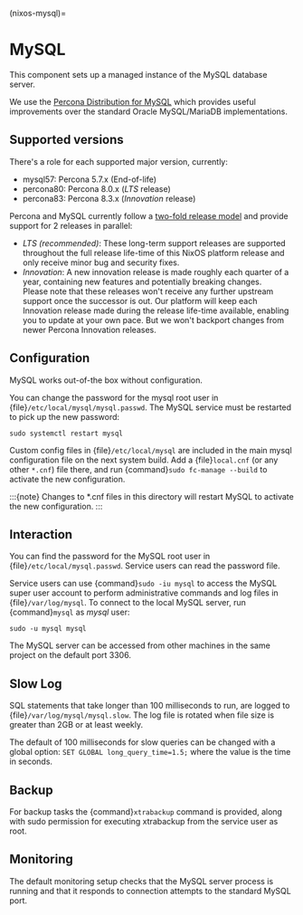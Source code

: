 (nixos-mysql)=

# MySQL

This component sets up a managed instance of the MySQL database server.

We use the [Percona Distribution for MySQL](https://percona.com/software/mysql-database)
which provides useful improvements over the standard Oracle MySQL/MariaDB implementations.

## Supported versions

There's a role for each supported major version, currently:

- mysql57: Percona 5.7.x (End-of-life)
- percona80: Percona 8.0.x (*LTS* release)
- percona83: Percona 8.3.x (*Innovation* release)

Percona and MySQL currently follow a [two-fold release model](https://www.percona.com/blog/lts-and-innovation-releases-for-percona-server-for-mysql/)
and provide support for 2 releases in parallel:

- *LTS (recommended)*: These long-term support releases are supported throughout the full release life-time
  of this NixOS platform release and only receive minor bug and security fixes.
- *Innovation*: A new innovation release is made roughly each quarter of a year,
  containing new features and potentially breaking changes.\
  Please note that these releases won't receive any further upstream support once the successor
  is out. Our platform will keep each Innovation release made during the release life-time
  available, enabling you to update at your own pace. But we won't backport changes from
  newer Percona Innovation releases.

## Configuration

MySQL works out-of-the box without configuration.

You can change the password for the mysql root user in {file}`/etc/local/mysql/mysql.passwd`.
The MySQL service must be restarted to pick up the new password:

```
sudo systemctl restart mysql
```

Custom config files in {file}`/etc/local/mysql` are included in the
main mysql configuration file on the next system build.
Add a {file}`local.cnf` (or any other `*.cnf`) file there, and run
{command}`sudo fc-manage --build` to activate the new configuration.

:::{note}
Changes to \*.cnf files in this directory will restart MySQL
to activate the new configuration.
:::

## Interaction

You can find the password for the MySQL root user in {file}`/etc/local/mysql.passwd`.
Service users can read the password file.

Service users can use {command}`sudo -iu mysql` to access the
MySQL super user account to perform administrative commands
and log files in {file}`/var/log/mysql`.
To connect to the local MySQL server, run {command}`mysql` as *mysql* user:

```
sudo -u mysql mysql
```

The MySQL server can be accessed from other machines in the same project on the
default port 3306.

## Slow Log

SQL statements that take longer than 100 milliseconds to run, are logged to
{file}`/var/log/mysql/mysql.slow`.
The log file is rotated when file size is greater than 2GB or at least weekly.

The default of 100 milliseconds for slow queries can be changed with a global
option: `SET GLOBAL long_query_time=1.5;` where the value is the time in seconds.

## Backup

For backup tasks the {command}`xtrabackup` command is provided, along with sudo
permission for executing xtrabackup from the service user as root.

## Monitoring

The default monitoring setup checks that the MySQL server process is
running and that it responds to connection attempts to the standard MySQL
port.
